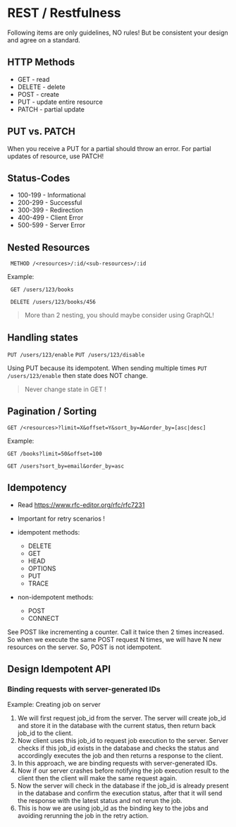 # REST / Restfulness

Following items are only guidelines, NO rules! 
But be consistent your design and agree on a standard.

## HTTP Methods

- GET - read
- DELETE - delete
- POST - create
- PUT - update entire resource
- PATCH - partial update

## PUT vs. PATCH

When you receive a PUT for a partial should throw an error.
For partial updates of resource, use PATCH!

## Status-Codes

- 100-199 - Informational
- 200-299 - Successful
- 300-399 - Redirection
- 400-499 - Client Error
- 500-599 - Server Error

## Nested Resources

`` METHOD /<resources>/:id/<sub-resources>/:id``

Example:

`` GET /users/123/books``

`` DELETE /users/123/books/456``

> More than 2 nesting, you should maybe consider using GraphQL!

## Handling states

``PUT /users/123/enable``
``PUT /users/123/disable``

Using PUT because its idempotent. When sending multiple times ``PUT /users/123/enable``
then state does NOT change.

> Never change state in GET !

## Pagination / Sorting

``GET /<resources>?limit=X&offset=Y&sort_by=A&order_by=[asc|desc]``

Example:

``GET /books?limit=50&offset=100``

``GET /users?sort_by=email&order_by=asc``

## Idempotency

- Read https://www.rfc-editor.org/rfc/rfc7231
- Important for retry scenarios !

- idempotent methods:
  - DELETE
  - GET
  - HEAD
  - OPTIONS
  - PUT
  - TRACE
- non-idempotent methods:
  - POST
  - CONNECT

See POST like incrementing a counter. Call it twice then 2 times increased.
So when we execute the same POST request N times, we will have N new resources on the server. So, POST is not idempotent.

## Design Idempotent API

### Binding requests with server-generated IDs

Example: Creating job on server

1. We will first request job_id from the server. The server will create job_id and store it in the database with the current status, then return back job_id to the client.
2. Now client uses this job_id to request job execution to the server. Server checks if this job_id exists in the database and checks the status and accordingly executes the job and then returns a response to the client.
3. In this approach, we are binding requests with server-generated IDs.
4. Now if our server crashes before notifying the job execution result to the client then the client will make the same request again.
5. Now the server will check in the database if the job_id is already present in the database and confirm the execution status, after that it will send the response with the latest status and not rerun the job.
6. This is how we are using job_id as the binding key to the jobs and avoiding rerunning the job in the retry action.


